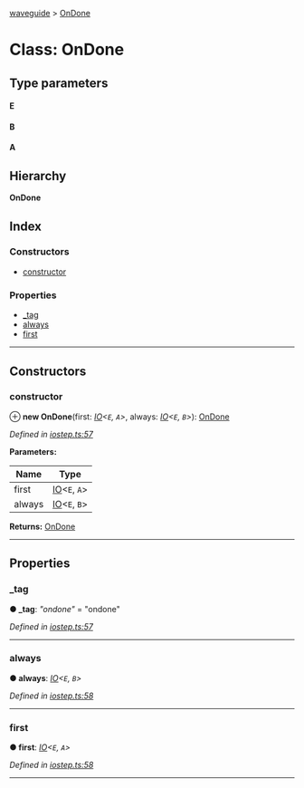 [waveguide](../README.md) > [OnDone](../classes/ondone.md)

# Class: OnDone

## Type parameters
#### E 
#### B 
#### A 
## Hierarchy

**OnDone**

## Index

### Constructors

* [constructor](ondone.md#constructor)

### Properties

* [_tag](ondone.md#_tag)
* [always](ondone.md#always)
* [first](ondone.md#first)

---

## Constructors

<a id="constructor"></a>

###  constructor

⊕ **new OnDone**(first: *[IO](io.md)<`E`, `A`>*, always: *[IO](io.md)<`E`, `B`>*): [OnDone](ondone.md)

*Defined in [iostep.ts:57](https://github.com/rzeigler/waveguide/blob/79b3787/packages/waveguide/src/iostep.ts#L57)*

**Parameters:**

| Name | Type |
| ------ | ------ |
| first | [IO](io.md)<`E`, `A`> |
| always | [IO](io.md)<`E`, `B`> |

**Returns:** [OnDone](ondone.md)

___

## Properties

<a id="_tag"></a>

###  _tag

**● _tag**: *"ondone"* = "ondone"

*Defined in [iostep.ts:57](https://github.com/rzeigler/waveguide/blob/79b3787/packages/waveguide/src/iostep.ts#L57)*

___
<a id="always"></a>

###  always

**● always**: *[IO](io.md)<`E`, `B`>*

*Defined in [iostep.ts:58](https://github.com/rzeigler/waveguide/blob/79b3787/packages/waveguide/src/iostep.ts#L58)*

___
<a id="first"></a>

###  first

**● first**: *[IO](io.md)<`E`, `A`>*

*Defined in [iostep.ts:58](https://github.com/rzeigler/waveguide/blob/79b3787/packages/waveguide/src/iostep.ts#L58)*

___

